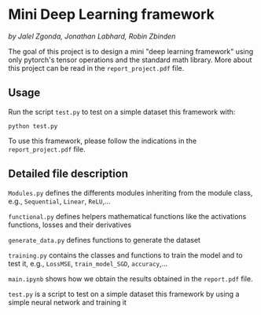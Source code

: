 # Mini Deep Learning framework

_by Jalel Zgonda, Jonathan Labhard, Robin Zbinden_


The goal of this project is to design a mini "deep learning framework" using only pytorch's tensor operations and the standard math library. More about this project can be read in the `report_project.pdf` file.

## Usage

Run the script `test.py` to test on a simple dataset this framework with:
```
python test.py
```
To use this framework, please follow the indications in the `report_project.pdf` file.   
    
## Detailed file description

`Modules.py` defines the differents modules inheriting from the module class, e.g., `Sequential`, `Linear`, `ReLU`,...

`functional.py` defines helpers mathematical functions like the activations functions, losses and their derivatives

`generate_data.py` defines functions to generate the dataset

`training.py` contains the classes and functions to train the model and to test it, e.g., `LossMSE`, `train_model_SGD`, `accuracy`,...

`main.ipynb` shows how we obtain the results obtained in the `report.pdf` file.

`test.py` is a script to test on a simple dataset this framework by using a simple neural network and training it

